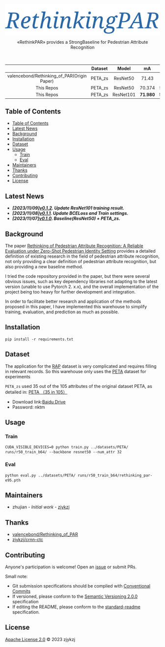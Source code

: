 <!-- <div align="right">
  Language:
    🇺🇸
  <a title="Chinese" href="./README.zh-CN.md">🇨🇳</a>
</div> -->

<div align="center"><a title="" href="https://github.com/zjykzj/RethinkingPAR"><img align="center" src="assets/icons/RethinkingPAR.svg" alt=""></a></div>

<p align="center">
  «RethinkPAR» provides a StrongBaseline for Pedestrian Attribute Recognition 
<br>
<br>
  <a href="https://github.com/RichardLitt/standard-readme"><img src="https://img.shields.io/badge/standard--readme-OK-green.svg?style=flat-square" alt=""></a>
  <a href="https://conventionalcommits.org"><img src="https://img.shields.io/badge/Conventional%20Commits-1.0.0-yellow.svg" alt=""></a>
  <a href="http://commitizen.github.io/cz-cli/"><img src="https://img.shields.io/badge/commitizen-friendly-brightgreen.svg" alt=""></a>
</p>

|                                             | Dataset |   Model   |     mA     |    Acc     |    Prec    |    Rec     |     F1     |
|:-------------------------------------------:|:-------:|:---------:|:----------:|:----------:|:----------:|:----------:|:----------:|
| valencebond/Rethinking_of_PAR(Origin Paper) | PETA_zs | ResNet50  |   71.43    |   58.69    |   74.41    |   69.82    |   72.04    |
|                 This Repos                  | PETA_zs | ResNet50  |   70.374   |   59.106   |   75.239   |   69.822   |   72.429   |
|                 This Repos                  | PETA_zs | ResNet101 | **71.980** | **59.809** | **75.486** | **70.583** | **72.952** |

## Table of Contents

- [Table of Contents](#table-of-contents)
- [Latest News](#latest-news)
- [Background](#background)
- [Installation](#installation)
- [Dataset](#dataset)
- [Usage](#usage)
  - [Train](#train)
  - [Eval](#eval)
- [Maintainers](#maintainers)
- [Thanks](#thanks)
- [Contributing](#contributing)
- [License](#license)

## Latest News

* ***[2023/11/09][v0.1.2](https://github.com/zjykzj/RethinkingPAR/releases/tag/v0.1.2). Update ResNet101 training result.***
* ***[2023/11/08][v0.1.1](https://github.com/zjykzj/RethinkingPAR/releases/tag/v0.1.1). Update BCELoss and Train settings.***
* ***[2023/11/07][v0.1.0](https://github.com/zjykzj/RethinkingPAR/releases/tag/v0.1.0). Baseline(ResNet50) + PETA_zs.***

## Background

The paper [Rethinking of Pedestrian Attribute Recognition: A Reliable Evaluation under Zero-Shot Pedestrian Identity Setting](https://arxiv.org/abs/2107.03576) provides a detailed definition of existing research in the field of pedestrian attribute recognition, not only providing a clear definition of pedestrian attribute recognition, but also providing a new baseline method.

I tried the code repository provided in the paper, but there were several obvious issues, such as key dependency libraries not adapting to the latest version (unable to use Pytorch 2. x.x), and the overall implementation of the project being too heavy for further development and integration.

In order to facilitate better research and application of the methods proposed in this paper, I have implemented this warehouse to simplify training, evaluation, and prediction as much as possible.

## Installation

```shell
pip install -r requirements.txt
```

## Dataset

The application for the [RAP](https://www.rapdataset.com/) dataset is very complicated and requires filling in relevant records. So this warehouse only uses the [PETA](http://mmlab.ie.cuhk.edu.hk/projects/PETA.html) dataset for experiments

`PETA_zs` used 35 out of the 105 attributes of the original dataset PETA, as detailed in: [PETA （35 in 105）](https://github.com/valencebond/Rethinking_of_PAR/blob/master/dataset/pedes_attr/annotation.md)

* Download link:[Baidu Drive](https://pan.baidu.com/s/1osIhqRmkGNnGBSPtmzS4pQ) 
* Password: nktm

## Usage

### Train

```shell
CUDA_VISIBLE_DEVICES=0 python train.py ../datasets/PETA/ runs/r50_train_b64/ --backbone resnet50 --num_attr 32
```

### Eval

```shell
python eval.py ../datasets/PETA/ runs/r50_train_b64/rethinking_par-e95.pth 
```

## Maintainers

* zhujian - *Initial work* - [zjykzj](https://github.com/zjykzj)

## Thanks

* [valencebond/Rethinking_of_PAR](https://github.com/valencebond/Rethinking_of_PAR)
* [zjykzj/crnn-ctc](https://github.com/zjykzj/crnn-ctc)

## Contributing

Anyone's participation is welcome! Open an [issue](https://github.com/zjykzj/RethinkingPAR/issues) or submit PRs.

Small note:

* Git submission specifications should be complied
  with [Conventional Commits](https://www.conventionalcommits.org/en/v1.0.0-beta.4/)
* If versioned, please conform to the [Semantic Versioning 2.0.0](https://semver.org) specification
* If editing the README, please conform to the [standard-readme](https://github.com/RichardLitt/standard-readme)
  specification.

## License

[Apache License 2.0](LICENSE) © 2023 zjykzj